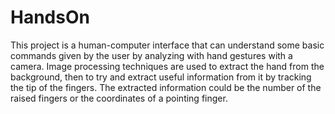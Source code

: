 # HandsOn

This project is a human-computer interface that can understand some basic commands given by the user by analyzing with hand gestures with a camera.
Image processing techniques are used to extract the hand from the background, then to try and extract useful information from it by tracking the tip of the fingers. The extracted information could be the number of the raised fingers or the coordinates of a pointing finger.
